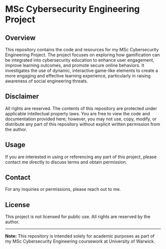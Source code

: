# MSc Cybersecurity Engineering Project

## Overview

This repository contains the code and resources for my MSc Cybersecurity Engineering Project. The project focuses on exploring how gamification can be integrated into cybersecurity education to enhance user engagement, improve learning outcomes, and promote secure online behaviors. It investigates the use of dynamic, interactive game-like elements to create a more engaging and effective learning experience, particularly in raising awareness of social engineering threats.

## Disclaimer

All rights are reserved. The contents of this repository are protected under applicable intellectual property laws. You are free to view the code and documentation provided here; however, you may not use, copy, modify, or distribute any part of this repository without explicit written permission from the author.

## Usage

If you are interested in using or referencing any part of this project, please contact me directly to discuss terms and obtain permission.

## Contact

For any inquiries or permissions, please reach out to me.

## License

This project is not licensed for public use. All rights are reserved by the author.

---
**Note:** This repository is intended solely for academic purposes as part of my MSc Cybersecurity Engineering coursework at University of Warwick.
